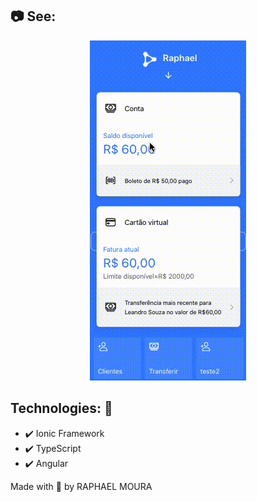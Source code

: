 ## :camera: See:

<div align="center">
    <img src="/github/gifui.gif" alt="demo-ios">
</div>

## Technologies: :rocket:
- :heavy_check_mark: Ionic Framework
- :heavy_check_mark: TypeScript
- :heavy_check_mark: Angular

Made with :purple_heart: by RAPHAEL MOURA